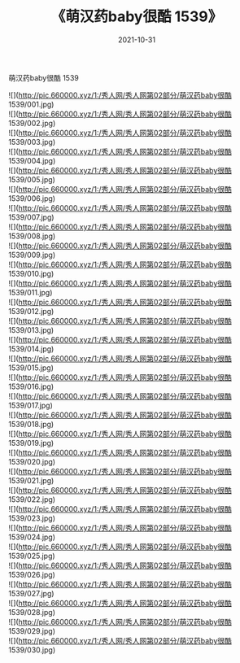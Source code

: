 ﻿---
layout: post
title:  《萌汉药baby很酷 1539》
date:   2021-10-31
img: http://pic.660000.xyz/1:/秀人网/秀人网第02部分/萌汉药baby很酷 1539/000.jpg
categories: [美女, 清纯, 唯美]
---

萌汉药baby很酷 1539

  ![](http://pic.660000.xyz/1:/秀人网/秀人网第02部分/萌汉药baby很酷 1539/001.jpg) <br> ![](http://pic.660000.xyz/1:/秀人网/秀人网第02部分/萌汉药baby很酷 1539/002.jpg) <br> ![](http://pic.660000.xyz/1:/秀人网/秀人网第02部分/萌汉药baby很酷 1539/003.jpg) <br> ![](http://pic.660000.xyz/1:/秀人网/秀人网第02部分/萌汉药baby很酷 1539/004.jpg) <br> ![](http://pic.660000.xyz/1:/秀人网/秀人网第02部分/萌汉药baby很酷 1539/005.jpg) <br> ![](http://pic.660000.xyz/1:/秀人网/秀人网第02部分/萌汉药baby很酷 1539/006.jpg) <br> ![](http://pic.660000.xyz/1:/秀人网/秀人网第02部分/萌汉药baby很酷 1539/007.jpg) <br> ![](http://pic.660000.xyz/1:/秀人网/秀人网第02部分/萌汉药baby很酷 1539/008.jpg) <br> ![](http://pic.660000.xyz/1:/秀人网/秀人网第02部分/萌汉药baby很酷 1539/009.jpg) <br> ![](http://pic.660000.xyz/1:/秀人网/秀人网第02部分/萌汉药baby很酷 1539/010.jpg) <br> ![](http://pic.660000.xyz/1:/秀人网/秀人网第02部分/萌汉药baby很酷 1539/011.jpg) <br> ![](http://pic.660000.xyz/1:/秀人网/秀人网第02部分/萌汉药baby很酷 1539/012.jpg) <br> ![](http://pic.660000.xyz/1:/秀人网/秀人网第02部分/萌汉药baby很酷 1539/013.jpg) <br> ![](http://pic.660000.xyz/1:/秀人网/秀人网第02部分/萌汉药baby很酷 1539/014.jpg) <br> ![](http://pic.660000.xyz/1:/秀人网/秀人网第02部分/萌汉药baby很酷 1539/015.jpg) <br> ![](http://pic.660000.xyz/1:/秀人网/秀人网第02部分/萌汉药baby很酷 1539/016.jpg) <br> ![](http://pic.660000.xyz/1:/秀人网/秀人网第02部分/萌汉药baby很酷 1539/017.jpg) <br> ![](http://pic.660000.xyz/1:/秀人网/秀人网第02部分/萌汉药baby很酷 1539/018.jpg) <br> ![](http://pic.660000.xyz/1:/秀人网/秀人网第02部分/萌汉药baby很酷 1539/019.jpg) <br> ![](http://pic.660000.xyz/1:/秀人网/秀人网第02部分/萌汉药baby很酷 1539/020.jpg) <br> ![](http://pic.660000.xyz/1:/秀人网/秀人网第02部分/萌汉药baby很酷 1539/021.jpg) <br> ![](http://pic.660000.xyz/1:/秀人网/秀人网第02部分/萌汉药baby很酷 1539/022.jpg) <br> ![](http://pic.660000.xyz/1:/秀人网/秀人网第02部分/萌汉药baby很酷 1539/023.jpg) <br> ![](http://pic.660000.xyz/1:/秀人网/秀人网第02部分/萌汉药baby很酷 1539/024.jpg) <br> ![](http://pic.660000.xyz/1:/秀人网/秀人网第02部分/萌汉药baby很酷 1539/025.jpg) <br> ![](http://pic.660000.xyz/1:/秀人网/秀人网第02部分/萌汉药baby很酷 1539/026.jpg) <br> ![](http://pic.660000.xyz/1:/秀人网/秀人网第02部分/萌汉药baby很酷 1539/027.jpg) <br> ![](http://pic.660000.xyz/1:/秀人网/秀人网第02部分/萌汉药baby很酷 1539/028.jpg) <br> ![](http://pic.660000.xyz/1:/秀人网/秀人网第02部分/萌汉药baby很酷 1539/029.jpg) <br> ![](http://pic.660000.xyz/1:/秀人网/秀人网第02部分/萌汉药baby很酷 1539/030.jpg) <br>